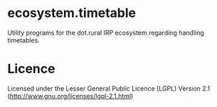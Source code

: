 ecosystem.timetable
=======================

Utility programs for the dot.rural IRP ecosystem regarding handling timetables.

Licence
======================
Licensed under the Lesser General Public Licence (LGPL) Version 2.1 (http://www.gnu.org/licenses/lgpl-2.1.html)
